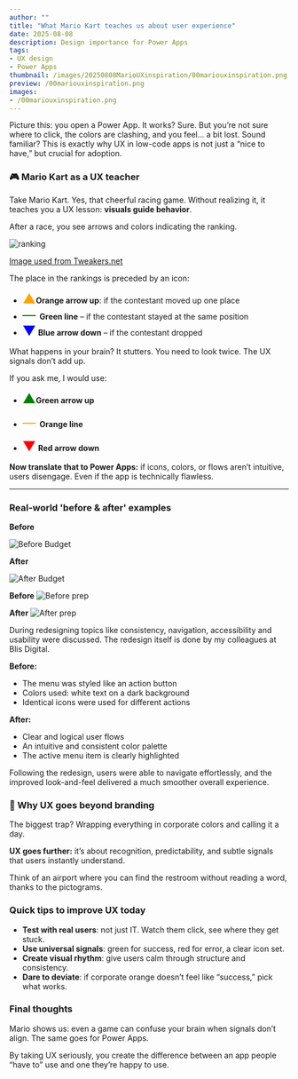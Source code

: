 ```yaml
---
author: ""
title: "What Mario Kart teaches us about user experience"
date: 2025-08-08
description: Design importance for Power Apps 
tags:
- UX design
- Power Apps
thumbnail: /images/20250808MarioUXinspiration/00mariouxinspiration.png
preview: /00mariouxinspiration.png
images: 
- /00mariouxinspiration.png
---
```



Picture this: you open a Power App. It works? Sure. But you’re not sure where to click, the colors are clashing, and you feel… a bit lost. Sound familiar? This is exactly why UX in low-code apps is not just a “nice to have,” but crucial for adoption.

### 🎮 Mario Kart as a UX teacher  

Take Mario Kart. Yes, that cheerful racing game. Without realizing it, it teaches you a UX lesson: **visuals guide behavior**.

After a race, you see arrows and colors indicating the ranking. 

![ranking](/images/20250808MarioUXinspiration/MarioScoreScreen.png)

[Image used from Tweakers.net](https://tweakers.net/reviews/5393/multipage/3/mario-kart-8-deluxe-socialer-en-veelzijdiger-maar-niet-nieuw-de-redactie-aan-het-woord.html)

The place in the rankings is preceded by an icon:  

- <span style="color:orange; font-size:24px;">▲</span>**Orange arrow up**: if the contestant moved up one place  
- <span style="color:green; font-size:24px;"> &mdash; </span> **Green line** – if the contestant stayed at the same position  
- <span style="color:blue; font-size:24px;">▼</span> **Blue arrow down** – if the contestant dropped  


What happens in your brain? It stutters. You need to look twice. The UX signals don’t add up.

If you ask me, I would use:  
- <span style="color:green; font-size:24px;">▲</span>**Green arrow up**  

- <span style="color:orange; font-size:24px;"> &mdash; </span> **Orange line**  
- <span style="color:red; font-size:24px;">▼</span> **Red arrow down**  

**Now translate that to Power Apps:** if icons, colors, or flows aren’t intuitive, users disengage. Even if the app is technically flawless.

---

### Real-world 'before & after' examples

**Before**

![Before Budget](/images/20250808MarioUXinspiration/BeforeBudget.jpg)

**After**

![After Budget](/images/20250808MarioUXinspiration/AfterBudget.png)

**Before**
![Before prep](/images/20250808MarioUXinspiration/BeforePrep.png)

**After**
![After prep](/images/20250808MarioUXinspiration/AfterPrep.png)

During redesigning topics like consistency, navigation, accessibility and usability were discussed. The redesign itself is done by my colleagues at Blis Digital.

**Before:**
* The menu was styled like an action button
* Colors used: white text on a dark background
* Identical icons were used for different actions

**After:**
* Clear and logical user flows
* An intuitive and consistent color palette
* The active menu item is clearly highlighted

Following the redesign, users were able to navigate effortlessly, and the improved look-and-feel delivered a much smoother overall experience.



### 🎨 Why UX goes beyond branding  

The biggest trap? Wrapping everything in corporate colors and calling it a day.  

**UX goes further:** it’s about recognition, predictability, and subtle signals that users instantly understand.  

Think of an airport where you can find the restroom without reading a word, thanks to the pictograms.


### Quick tips to improve UX today  

- **Test with real users**: not just IT. Watch them click, see where they get stuck.  
- **Use universal signals**: green for success, red for error, a clear icon set.  
- **Create visual rhythm**: give users calm through structure and consistency.  
- **Dare to deviate**: if corporate orange doesn’t feel like “success,” pick what works.  



### Final thoughts  

Mario shows us: even a game can confuse your brain when signals don’t align. The same goes for Power Apps.  

By taking UX seriously, you create the difference between an app people “have to” use and one they’re happy to use.  
